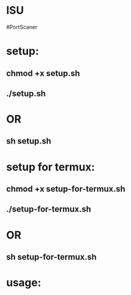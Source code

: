 # ISU
#PortScaner

# setup:
## chmod +x setup.sh
## ./setup.sh
# OR
## sh setup.sh

# setup for termux:
## chmod +x setup-for-termux.sh
## ./setup-for-termux.sh
#  OR
## sh setup-for-termux.sh

# usage:

